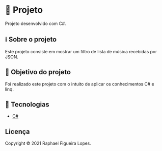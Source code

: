 
# 🚀 Projeto

Projeto desenvolvido com C#.

## ℹ️ Sobre o projeto

Este projeto consiste em mostrar um filtro de lista de música recebidas por JSON.

## 🎯 Objetivo do projeto

Foi realizado este projeto com o intuito de aplicar os conhecimentos C# e linq.

## 📝 Tecnologias

- [C#](https://learn.microsoft.com/pt-br/dotnet/csharp/)
  
## Licença
Copyright © 2021 Raphael Figueira Lopes.
